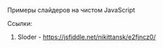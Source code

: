 Примеры слайдеров на чистом JavaScript

Ссылки:
1. Sloder - https://jsfiddle.net/nikittansk/e2fjncz0/
